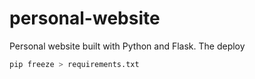 # personal-website

Personal website built with Python and Flask.
The deploy

```sh
pip freeze > requirements.txt
```
